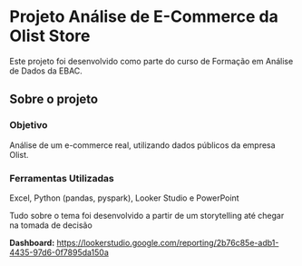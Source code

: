 # Projeto Análise de E-Commerce da Olist Store
Este projeto foi desenvolvido como parte do curso de Formação em Análise de Dados da EBAC.

## Sobre o projeto

### Objetivo

Análise de um e-commerce real, utilizando dados públicos da empresa Olist.

### Ferramentas Utilizadas

Excel, Python (pandas, pyspark), Looker Studio e PowerPoint

Tudo sobre o tema foi desenvolvido a partir de um storytelling até chegar na tomada de decisão

**Dashboard:**
https://lookerstudio.google.com/reporting/2b76c85e-adb1-4435-97d6-0f7895da150a
